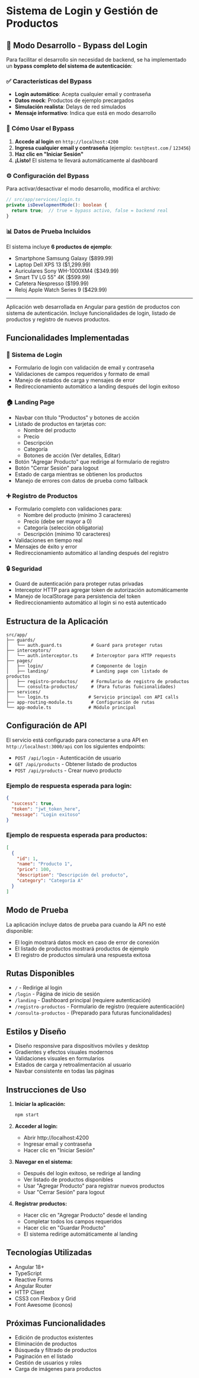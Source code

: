 # Sistema de Login y Gestión de Productos

## 🔧 **Modo Desarrollo - Bypass del Login**

Para facilitar el desarrollo sin necesidad de backend, se ha implementado un **bypass completo del sistema de autenticación**:

### ✅ **Características del Bypass**

- **Login automático**: Acepta cualquier email y contraseña
- **Datos mock**: Productos de ejemplo precargados
- **Simulación realista**: Delays de red simulados
- **Mensaje informativo**: Indica que está en modo desarrollo

### 🎯 **Cómo Usar el Bypass**

1. **Accede al login** en `http://localhost:4200`
2. **Ingresa cualquier email y contraseña** (ejemplo: `test@test.com` / `123456`)
3. **Haz clic en "Iniciar Sesión"**
4. **¡Listo!** El sistema te llevará automáticamente al dashboard

### ⚙️ **Configuración del Bypass**

Para activar/desactivar el modo desarrollo, modifica el archivo:
```typescript
// src/app/services/login.ts
private isDevelopmentMode(): boolean {
  return true;  // true = bypass activo, false = backend real
}
```

### 📊 **Datos de Prueba Incluidos**

El sistema incluye **6 productos de ejemplo**:
- Smartphone Samsung Galaxy ($899.99)
- Laptop Dell XPS 13 ($1,299.99)
- Auriculares Sony WH-1000XM4 ($349.99)
- Smart TV LG 55" 4K ($599.99)
- Cafetera Nespresso ($199.99)
- Reloj Apple Watch Series 9 ($429.99)

---
Aplicación web desarrollada en Angular para gestión de productos con sistema de autenticación. Incluye funcionalidades de login, listado de productos y registro de nuevos productos.

## Funcionalidades Implementadas

### 🔐 **Sistema de Login**
- Formulario de login con validación de email y contraseña
- Validaciones de campos requeridos y formato de email
- Manejo de estados de carga y mensajes de error
- Redireccionamiento automático a landing después del login exitoso

### 🏠 **Landing Page**
- Navbar con título "Productos" y botones de acción
- Listado de productos en tarjetas con:
  - Nombre del producto
  - Precio
  - Descripción
  - Categoría
  - Botones de acción (Ver detalles, Editar)
- Botón "Agregar Producto" que redirige al formulario de registro
- Botón "Cerrar Sesión" para logout
- Estado de carga mientras se obtienen los productos
- Manejo de errores con datos de prueba como fallback

### ➕ **Registro de Productos**
- Formulario completo con validaciones para:
  - Nombre del producto (mínimo 3 caracteres)
  - Precio (debe ser mayor a 0)
  - Categoría (selección obligatoria)
  - Descripción (mínimo 10 caracteres)
- Validaciones en tiempo real
- Mensajes de éxito y error
- Redireccionamiento automático al landing después del registro

### 🔒 **Seguridad**
- Guard de autenticación para proteger rutas privadas
- Interceptor HTTP para agregar token de autorización automáticamente
- Manejo de localStorage para persistencia del token
- Redireccionamiento automático al login si no está autenticado

## Estructura de la Aplicación

```
src/app/
├── guards/
│   └── auth.guard.ts           # Guard para proteger rutas
├── interceptors/
│   └── auth.interceptor.ts     # Interceptor para HTTP requests
├── pages/
│   ├── login/                  # Componente de login
│   ├── landing/                # Landing page con listado de productos
│   ├── registro-productos/     # Formulario de registro de productos
│   └── consulta-productos/     # (Para futuras funcionalidades)
├── services/
│   └── login.ts               # Servicio principal con API calls
├── app-routing-module.ts       # Configuración de rutas
└── app-module.ts              # Módulo principal
```

## Configuración de API

El servicio está configurado para conectarse a una API en `http://localhost:3000/api` con los siguientes endpoints:

- `POST /api/login` - Autenticación de usuario
- `GET /api/products` - Obtener listado de productos
- `POST /api/products` - Crear nuevo producto

### Ejemplo de respuesta esperada para login:
```json
{
  "success": true,
  "token": "jwt_token_here",
  "message": "Login exitoso"
}
```

### Ejemplo de respuesta esperada para productos:
```json
[
  {
    "id": 1,
    "name": "Producto 1",
    "price": 100,
    "description": "Descripción del producto",
    "category": "Categoría A"
  }
]
```

## Modo de Prueba

La aplicación incluye datos de prueba para cuando la API no esté disponible:
- El login mostrará datos mock en caso de error de conexión
- El listado de productos mostrará productos de ejemplo
- El registro de productos simulará una respuesta exitosa

## Rutas Disponibles

- `/` - Redirige al login
- `/login` - Página de inicio de sesión
- `/landing` - Dashboard principal (requiere autenticación)
- `/registro-productos` - Formulario de registro (requiere autenticación)
- `/consulta-productos` - (Preparado para futuras funcionalidades)

## Estilos y Diseño

- Diseño responsive para dispositivos móviles y desktop
- Gradientes y efectos visuales modernos
- Validaciones visuales en formularios
- Estados de carga y retroalimentación al usuario
- Navbar consistente en todas las páginas

## Instrucciones de Uso

1. **Iniciar la aplicación:**
   ```bash
   npm start
   ```

2. **Acceder al login:**
   - Abrir http://localhost:4200
   - Ingresar email y contraseña
   - Hacer clic en "Iniciar Sesión"

3. **Navegar en el sistema:**
   - Después del login exitoso, se redirige al landing
   - Ver listado de productos disponibles
   - Usar "Agregar Producto" para registrar nuevos productos
   - Usar "Cerrar Sesión" para logout

4. **Registrar productos:**
   - Hacer clic en "Agregar Producto" desde el landing
   - Completar todos los campos requeridos
   - Hacer clic en "Guardar Producto"
   - El sistema redirige automáticamente al landing

## Tecnologías Utilizadas

- Angular 18+
- TypeScript
- Reactive Forms
- Angular Router
- HTTP Client
- CSS3 con Flexbox y Grid
- Font Awesome (iconos)

## Próximas Funcionalidades

- Edición de productos existentes
- Eliminación de productos
- Búsqueda y filtrado de productos
- Paginación en el listado
- Gestión de usuarios y roles
- Carga de imágenes para productos

